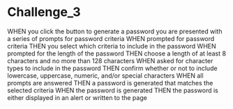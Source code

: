 # Challenge_3
WHEN you click the button to generate a password
you are presented with a series of prompts for password criteria
WHEN prompted for password criteria
THEN you select which criteria to include in the password
WHEN prompted for the length of the password
THEN choose a length of at least 8 characters and no more than 128 characters
WHEN asked for character types to include in the password
THEN confirm whether or not to include lowercase, uppercase, numeric, and/or special characters
WHEN all prompts are answered
THEN a password is generated that matches the selected criteria
WHEN the password is generated
THEN the password is either displayed in an alert or written to the page
